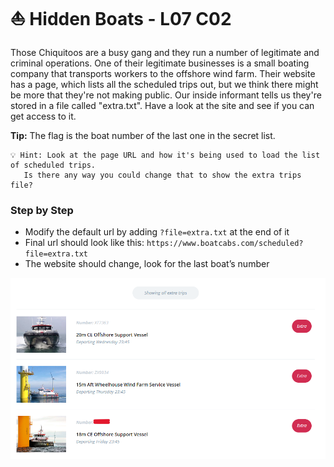 # ⛵ Hidden Boats - L07 C02

Those Chiquitoos are a busy gang and they run a number of legitimate and criminal operations. One of their legitimate businesses is a small boating company that transports workers to the offshore wind farm. Their website has a page, which lists all the scheduled trips out, but we think there might be more that they're not making public. Our inside informant tells us they're stored in a file called "extra.txt". Have a look at the site and see if you can get access to it.

**Tip:** The flag is the boat number of the last one in the secret list.

```
💡 Hint: Look at the page URL and how it's being used to load the list of scheduled trips.
   Is there any way you could change that to show the extra trips file?
```

### Step by Step

- Modify the default url by adding `?file=extra.txt` at the end of it
- Final url should look like this: `https://www.boatcabs.com/scheduled?file=extra.txt`
- The website should change, look for the last boat’s number

![image of the extra trips](/assets/hiddenboats1.png)
